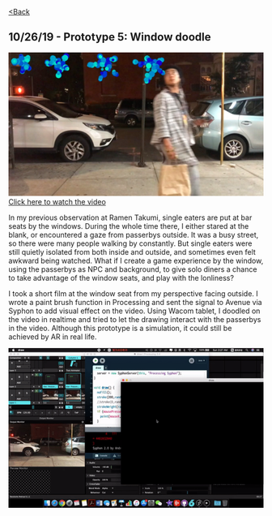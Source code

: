 [<Back](README.md)

## 10/26/19 - Prototype 5: Window doodle
[![img](img/pv5_7.png)](https://drive.google.com/file/d/14eYu1Ru4ANPJgdKA3tOfPE37SvI90YUx/view?usp=sharing)
[Click here to watch the video](https://drive.google.com/file/d/14eYu1Ru4ANPJgdKA3tOfPE37SvI90YUx/view?usp=sharing)

In my previous observation at Ramen Takumi, single eaters are put at bar seats by the windows. During the whole time there, I either stared at the blank, or encountered a gaze from passerbys outside. It was a busy street, so there were many people walking by constantly. But single eaters were still quietly isolated from both inside and outside, and sometimes even felt awkward being watched. What if I create a game experience by the window, using the passerbys as NPC and background, to give solo diners a chance to take advantage of the window seats, and play with the lonliness?

I took a short film at the window seat from my perspective facing outside. I wrote a paint brush function in Processing and sent the signal to Avenue via Syphon to add visual effect on the video. Using Wacom tablet, I doodled on the video in realtime and tried to let the drawing interact with the passerbys in the video. Although this prototype is a simulation, it could still be achieved by AR in real life.

![img](img/5_7.gif)
